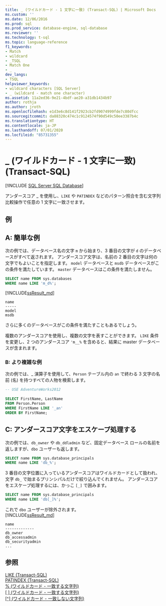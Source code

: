 ```yaml
---
title: _ (ワイルドカード - 1 文字に一致) (Transact-SQL) | Microsoft Docs
ms.custom: ''
ms.date: 12/06/2016
ms.prod: sql
ms.prod_service: database-engine, sql-database
ms.reviewer: ''
ms.technology: t-sql
ms.topic: language-reference
f1_keywords:
- Match
- wildcard
- _TSQL
- Match One
- _
dev_langs:
- TSQL
helpviewer_keywords:
- wildcard characters [SQL Server]
- _ (wildcard - match one character)
ms.assetid: 11a2ed36-9e21-4bdf-ae20-a31db1434b97
author: rothja
ms.author: jroth
ms.openlocfilehash: e1d3e6c8d141f2923cb2fd9074999fde7c80dfcc
ms.sourcegitcommit: da88320c474c1c9124574f90d549c50ee3387b4c
ms.translationtype: HT
ms.contentlocale: ja-JP
ms.lasthandoff: 07/01/2020
ms.locfileid: "85731355"
---
```

# <a name="_-wildcard---match-one-character-transact-sql"></a>_ (ワイルドカード - 1 文字に一致) (Transact-SQL)
[!INCLUDE [SQL Server SQL Database](../../includes/applies-to-version/sql-asdb.md)]

アンダースコア _ を使用し、`LIKE` や `PATINDEX` などのパターン照合を含む文字列比較操作で任意の 1 文字に一致させます。  
  
## <a name="examples"></a>例  

## <a name="a-simple-example"></a>A: 簡単な例   

次の例では、データベース名の文字 `m` から始まり、3 番目の文字が `d` のデータベースがすべて返されます。 アンダースコア文字は、名前の 2 番目の文字は何の文字でもよいことを指定します。 `model` データベースと `msdb` データベースがこの条件を満たしています。 `master` データベースはこの条件を満たしません。

```sql
SELECT name FROM sys.databases
WHERE name LIKE 'm_d%';
```   
[!INCLUDE[ssResult_md](../../includes/ssresult-md.md)]   
```
name
-----
model
msdb
```   
さらに多くのデータベースがこの条件を満たすこともあるでしょう。

複数のアンダースコアを使用し、複数の文字を表すことができます。 `LIKE` 条件を変更し、2 つのアンダースコア `'m__%` を含めると、結果に master データベースが含まれます。

### <a name="b-more-complex-example"></a>B: より複雑な例
 次の例では、_ 演算子を使用して、`Person` テーブル内の `an` で終わる 3 文字の名前 (名) を持つすべての人物を検索します。  
  
```sql  
-- USE AdventureWorks2012
  
SELECT FirstName, LastName  
FROM Person.Person  
WHERE FirstName LIKE '_an'  
ORDER BY FirstName;  
```  
## <a name="c-escaping-the-underscore-character"></a>C: アンダースコア文字をエスケープ処理する   
次の例では、`db_owner` や `db_ddladmin` など、固定データベース ロールの名前を返しますが、`dbo` ユーザーも返します。 

```sql
SELECT name FROM sys.database_principals
WHERE name LIKE 'db_%';
```

3 番目の文字位置に入っているアンダースコアはワイルドカードとして扱われ、文字 `db_` で始まるプリンシパルだけで絞り込んでくれません。 アンダースコアをエスケープ処理するには、かっこ `[_]` で囲みます。 

```sql
SELECT name FROM sys.database_principals
WHERE name LIKE 'db[_]%';
```   
これで `dbo` ユーザーが除外されます。   
[!INCLUDE[ssResult_md](../../includes/ssresult-md.md)]   
```
name
-------------
db_owner
db_accessadmin
db_securityadmin
...
```

  
## <a name="see-also"></a>参照  
 [LIKE &#40;Transact-SQL&#41;](../../t-sql/language-elements/like-transact-sql.md)   
 [PATINDEX &#40;Transact-SQL&#41;](../../t-sql/functions/patindex-transact-sql.md)   
  [% (ワイルドカード - 一致する文字列)](../../t-sql/language-elements/percent-character-wildcard-character-s-to-match-transact-sql.md)   
  [&#91; &#93; (ワイルドカード - 一致する文字列)](../../t-sql/language-elements/wildcard-character-s-to-match-transact-sql.md)   
 [&#91;^&#93; (ワイルドカード - 一致しない文字列)](../../t-sql/language-elements/wildcard-character-s-not-to-match-transact-sql.md)     
  
